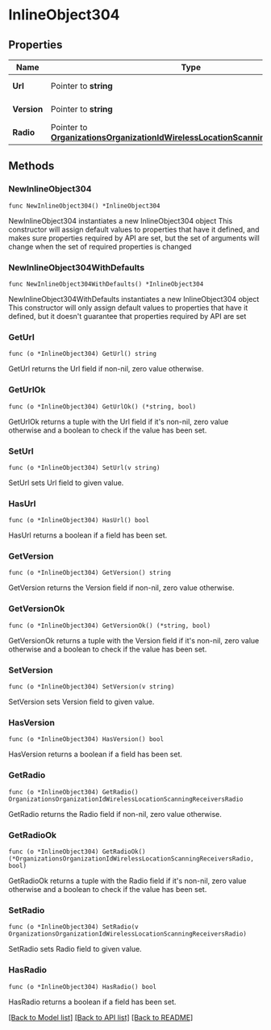 # InlineObject304

## Properties

Name | Type | Description | Notes
------------ | ------------- | ------------- | -------------
**Url** | Pointer to **string** | Receiver Url | [optional] 
**Version** | Pointer to **string** | Scanning API Version | [optional] 
**Radio** | Pointer to [**OrganizationsOrganizationIdWirelessLocationScanningReceiversRadio**](OrganizationsOrganizationIdWirelessLocationScanningReceiversRadio.md) |  | [optional] 

## Methods

### NewInlineObject304

`func NewInlineObject304() *InlineObject304`

NewInlineObject304 instantiates a new InlineObject304 object
This constructor will assign default values to properties that have it defined,
and makes sure properties required by API are set, but the set of arguments
will change when the set of required properties is changed

### NewInlineObject304WithDefaults

`func NewInlineObject304WithDefaults() *InlineObject304`

NewInlineObject304WithDefaults instantiates a new InlineObject304 object
This constructor will only assign default values to properties that have it defined,
but it doesn't guarantee that properties required by API are set

### GetUrl

`func (o *InlineObject304) GetUrl() string`

GetUrl returns the Url field if non-nil, zero value otherwise.

### GetUrlOk

`func (o *InlineObject304) GetUrlOk() (*string, bool)`

GetUrlOk returns a tuple with the Url field if it's non-nil, zero value otherwise
and a boolean to check if the value has been set.

### SetUrl

`func (o *InlineObject304) SetUrl(v string)`

SetUrl sets Url field to given value.

### HasUrl

`func (o *InlineObject304) HasUrl() bool`

HasUrl returns a boolean if a field has been set.

### GetVersion

`func (o *InlineObject304) GetVersion() string`

GetVersion returns the Version field if non-nil, zero value otherwise.

### GetVersionOk

`func (o *InlineObject304) GetVersionOk() (*string, bool)`

GetVersionOk returns a tuple with the Version field if it's non-nil, zero value otherwise
and a boolean to check if the value has been set.

### SetVersion

`func (o *InlineObject304) SetVersion(v string)`

SetVersion sets Version field to given value.

### HasVersion

`func (o *InlineObject304) HasVersion() bool`

HasVersion returns a boolean if a field has been set.

### GetRadio

`func (o *InlineObject304) GetRadio() OrganizationsOrganizationIdWirelessLocationScanningReceiversRadio`

GetRadio returns the Radio field if non-nil, zero value otherwise.

### GetRadioOk

`func (o *InlineObject304) GetRadioOk() (*OrganizationsOrganizationIdWirelessLocationScanningReceiversRadio, bool)`

GetRadioOk returns a tuple with the Radio field if it's non-nil, zero value otherwise
and a boolean to check if the value has been set.

### SetRadio

`func (o *InlineObject304) SetRadio(v OrganizationsOrganizationIdWirelessLocationScanningReceiversRadio)`

SetRadio sets Radio field to given value.

### HasRadio

`func (o *InlineObject304) HasRadio() bool`

HasRadio returns a boolean if a field has been set.


[[Back to Model list]](../README.md#documentation-for-models) [[Back to API list]](../README.md#documentation-for-api-endpoints) [[Back to README]](../README.md)


